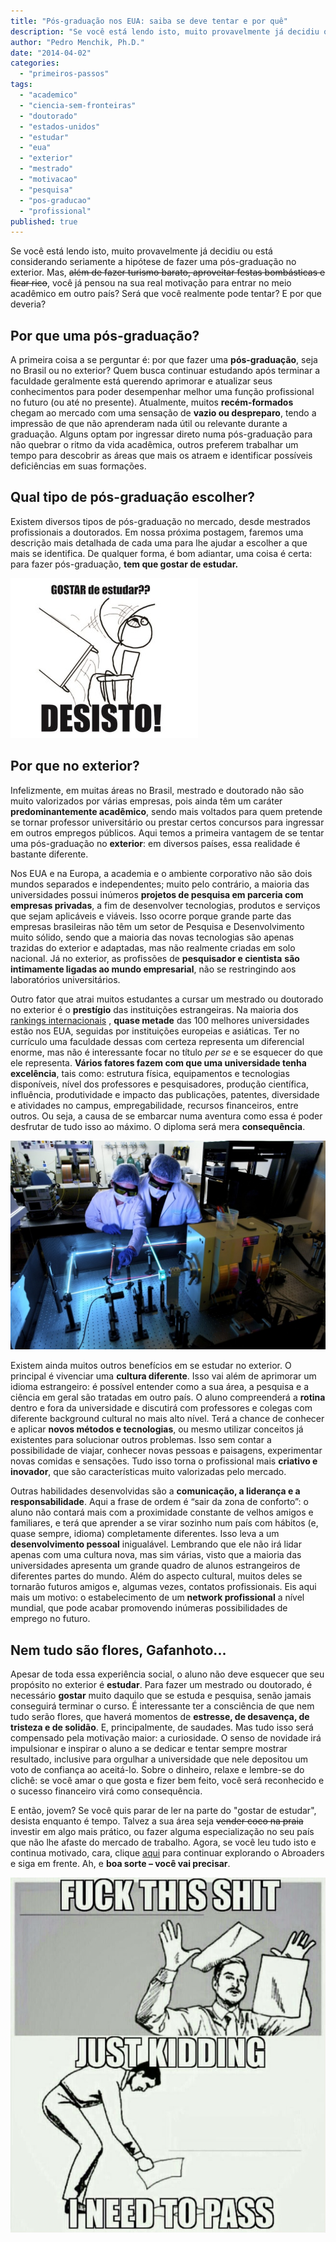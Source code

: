 ```yaml
---
title: "Pós-graduação nos EUA: saiba se deve tentar e por quê"
description: "Se você está lendo isto, muito provavelmente já decidiu ou está considerando seriamente a hipótese de fazer uma pós-graduação no exterior. Mas, além de fazer turismo barato, aproveitar festas bombásticas e ficar rico, você já pensou na sua real motivação para entrar no meio acadêmico em outro país? Será que você realmente pode tentar? E por que deveria?"
author: "Pedro Menchik, Ph.D."
date: "2014-04-02"
categories: 
  - "primeiros-passos"
tags: 
  - "academico"
  - "ciencia-sem-fronteiras"
  - "doutorado"
  - "estados-unidos"
  - "estudar"
  - "eua"
  - "exterior"
  - "mestrado"
  - "motivacao"
  - "pesquisa"
  - "pos-graducao"
  - "profissional"
published: true
---
```


Se você está lendo isto, muito provavelmente já decidiu ou está considerando seriamente a hipótese de fazer uma pós-graduação no exterior. Mas, ~~além de fazer turismo barato, aproveitar festas bombásticas e ficar rico~~, você já pensou na sua real motivação para entrar no meio acadêmico em outro país? Será que você realmente pode tentar? E por que deveria?

## Por que uma pós-graduação?

A primeira coisa a se perguntar é: por que fazer uma **pós-graduação**, seja no Brasil ou no exterior? Quem busca continuar estudando após terminar a faculdade geralmente está querendo aprimorar e atualizar seus conhecimentos para poder desempenhar melhor uma função profissional no futuro (ou até no presente). Atualmente, muitos **recém-formados** chegam ao mercado com uma sensação de **vazio ou despreparo**, tendo a impressão de que não aprenderam nada útil ou relevante durante a graduação. Alguns optam por ingressar direto numa pós-graduação para não quebrar o ritmo da vida acadêmica, outros preferem trabalhar um tempo para descobrir as áreas que mais os atraem e identificar possíveis deficiências em suas formações.

## Qual tipo de pós-graduação escolher?

Existem diversos tipos de pós-graduação no mercado, desde mestrados profissionais a doutorados. Em nossa próxima postagem, faremos uma descrição mais detalhada de cada uma para lhe ajudar a escolher a que mais se identifica. De qualquer forma, é bom adiantar, uma coisa é certa: para fazer pós-graduação, **tem que gostar de estudar.**

![Desisto!](/images/DESISTO-txt1-300x256.jpg)

## Por que no exterior?

Infelizmente, em muitas áreas no Brasil, mestrado e doutorado não são muito valorizados por várias empresas, pois ainda têm um caráter **predominantemente acadêmico**, sendo mais voltados para quem pretende se tornar professor universitário ou prestar certos concursos para ingressar em outros empregos públicos. Aqui temos a primeira vantagem de se tentar uma pós-graduação no **exterior**: em diversos países, essa realidade é bastante diferente.

Nos EUA e na Europa, a academia e o ambiente corporativo não são dois mundos separados e independentes; muito pelo contrário, a maioria das universidades possui inúmeros **projetos de pesquisa em parceria com empresas privadas**, a fim de desenvolver tecnologias, produtos e serviços que sejam aplicáveis e viáveis. Isso ocorre porque grande parte das empresas brasileiras não têm um setor de Pesquisa e Desenvolvimento muito sólido, sendo que a maioria das novas tecnologias são apenas trazidas do exterior e adaptadas, mas não realmente criadas em solo nacional. Já no exterior, as profissões de **pesquisador e cientista** **são intimamente ligadas ao mundo empresarial**, não se restringindo aos laboratórios universitários.

Outro fator que atrai muitos estudantes a cursar um mestrado ou doutorado no exterior é o **prestígio** das instituições estrangeiras. Na maioria dos [rankings internacionais](http://www.timeshighereducation.co.uk/world-university-rankings/ "Times Higher Education") , **quase metade** das 100 melhores universidades estão nos EUA, seguidas por instituições europeias e asiáticas. Ter no currículo uma faculdade dessas com certeza representa um diferencial enorme, mas não é interessante focar no título _per se_ e se esquecer do que ele representa. **Vários fatores fazem com que uma universidade tenha excelência**, tais como: estrutura física, equipamentos e tecnologias disponíveis, nível dos professores e pesquisadores, produção científica, influência, produtividade e impacto das publicações, patentes, diversidade e atividades no campus, empregabilidade, recursos financeiros, entre outros. Ou seja, a causa de se embarcar numa aventura como essa é poder desfrutar de tudo isso ao máximo. O diploma será mera **consequência**.

![Este é o Engineering Lab da UCR (University of California Riverside - http://ucrtoday.ucr.edu). Se você vê enxerga um parque de diversões, continue a leitura. Você está no lugar certo!](/images/Engineering-Lab-University-of-California-Riverside-1024x680.jpg)

Existem ainda muitos outros benefícios em se estudar no exterior. O principal é vivenciar uma **cultura diferente**. Isso vai além de aprimorar um idioma estrangeiro: é possível entender como a sua área, a pesquisa e a ciência em geral são tratadas em outro país. O aluno compreenderá a **rotina** dentro e fora da universidade e discutirá com professores e colegas com diferente background cultural no mais alto nível. Terá a chance de conhecer e aplicar **novos métodos e tecnologias**, ou mesmo utilizar conceitos já existentes para solucionar outros problemas. Isso sem contar a possibilidade de viajar, conhecer novas pessoas e paisagens, experimentar novas comidas e sensações. Tudo isso torna o profissional mais **criativo e inovador**, que são características muito valorizadas pelo mercado.

Outras habilidades desenvolvidas são a **comunicação, a liderança e a responsabilidade**. Aqui a frase de ordem é “sair da zona de conforto”: o aluno não contará mais com a proximidade constante de velhos amigos e familiares, e terá que aprender a se virar sozinho num país com hábitos (e, quase sempre, idioma) completamente diferentes. Isso leva a um **desenvolvimento pessoal** inigualável. Lembrando que ele não irá lidar apenas com uma cultura nova, mas sim várias, visto que a maioria das universidades apresenta um grande quadro de alunos estrangeiros de diferentes partes do mundo. Além do aspecto cultural, muitos deles se tornarão futuros amigos e, algumas vezes, contatos profissionais. Eis aqui mais um motivo: o estabelecimento de um **network profissional** a nível mundial, que pode acabar promovendo inúmeras possibilidades de emprego no futuro.

## Nem tudo são flores, Gafanhoto...

Apesar de toda essa experiência social, o aluno não deve esquecer que seu propósito no exterior é **estudar**. Para fazer um mestrado ou doutorado, é necessário **gostar** muito daquilo que se estuda e pesquisa, senão jamais conseguirá terminar o curso. É interessante ter a consciência de que nem tudo serão flores, que haverá momentos de **estresse, de desavença, de tristeza e de solidão**. E, principalmente, de saudades. Mas tudo isso será compensado pela motivação maior: a curiosidade. O senso de novidade irá impulsionar e inspirar o aluno a se dedicar e tentar sempre mostrar resultado, inclusive para orgulhar a universidade que nele depositou um voto de confiança ao aceitá-lo. Sobre o dinheiro, relaxe e lembre-se do clichê: se você amar o que gosta e fizer bem feito, você será reconhecido e o sucesso financeiro virá como consequência.

E então, jovem? Se você quis parar de ler na parte do "gostar de estudar", desista enquanto é tempo. Talvez a sua área seja ~~vender coco na praia~~ investir em algo mais prático, ou fazer alguma especialização no seu país que não lhe afaste do mercado de trabalho. Agora, se você leu tudo isto e continua motivado, cara, clique [aqui](http://www.abroaders.com.br/ "Welcome to Abroaders: o seu novo guia sobre como estudar no exterior") para continuar explorando o Abroaders e siga em frente. Ah, e **boa sorte – você vai precisar**.

![Studying for finals just kidding I need to pass](/images/studying-for-finals-just-kidding-i-need-to-pass.jpg.jpg)